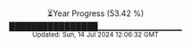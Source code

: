<p align="center">
⏳Year Progress (53.42 %)<br>
████████████████▁▁▁▁▁▁▁▁▁▁▁▁▁▁ <br>
<sub>Updated: Sun, 14 Jul 2024 12:06:32 GMT</sub>
</p>

